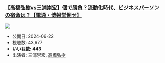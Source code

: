 ### [【高橋弘樹vs三浦崇宏】個で勝負？流動化時代、ビジネスパーソンの宿命は？【電通・博報堂倒せ】](https://www.youtube.com/watch?v=5GjMSa1YVLQ)
[![](https://img.youtube.com/vi/5GjMSa1YVLQ/sddefault.jpg)](https://www.youtube.com/watch?v=5GjMSa1YVLQ)
-   公開日: 2024-06-22
-   視聴数: 43,677
-   **いいね数: 443**
-   出演者: 三浦崇宏, [高橋弘樹](/rehacq_fan/people/高橋弘樹 "wikilink")
